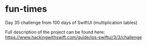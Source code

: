 # fun-times
Day 35 challenge from 100 days of SwiftUI (multiplication tables)

Full description of the project can be found here: https://www.hackingwithswift.com/guide/ios-swiftui/3/3/challenge
